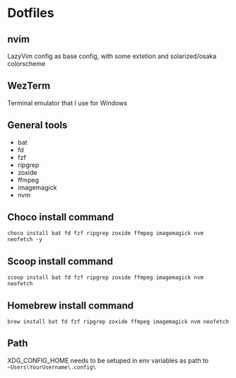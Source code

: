 # Dotfiles

## nvim

LazyVim config as base config, with some extetion and solarized/osaka colorscheme

## WezTerm

Terminal emulator that I use for Windows

## General tools

- bat
- fd
- fzf
- ripgrep
- zoxide
- ffmpeg
- imagemagick
- nvm

## Choco install command

```
choco install bat fd fzf ripgrep zoxide ffmpeg imagemagick nvm neofetch -y
```

## Scoop install command

```
scoop install bat fd fzf ripgrep zoxide ffmpeg imagemagick nvm neofetch
```

## Homebrew install command
```
brew install bat fd fzf ripgrep zoxide ffmpeg imagemagick nvm neofetch
```

## Path

XDG_CONFIG_HOME needs to be setuped in env variables as path to `~Users\YourUsername\.config\`
